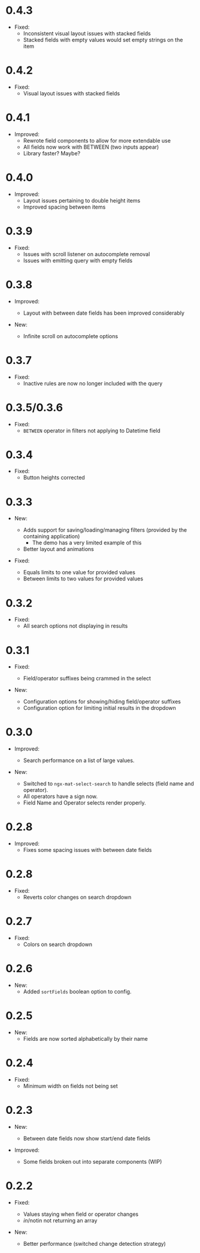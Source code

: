 # 0.4.3
- Fixed:
  - Inconsistent visual layout issues with stacked fields
  - Stacked fields with empty values would set empty strings on the item
  
# 0.4.2
- Fixed:
  - Visual layout issues with stacked fields
  
# 0.4.1
- Improved:
  - Rewrote field components to allow for more extendable use
  - All fields now work with BETWEEN (two inputs appear)
  - Library faster? Maybe?
  
# 0.4.0
- Improved:
  - Layout issues pertaining to double height items
  - Improved spacing between items
  
# 0.3.9
- Fixed:
  - Issues with scroll listener on autocomplete removal
  - Issues with emitting query with empty fields
  
# 0.3.8
- Improved:
  - Layout with between date fields has been improved considerably
  
- New:
  - Infinite scroll on autocomplete options
  
# 0.3.7
- Fixed:
  - Inactive rules are now no longer included with the query
  
# 0.3.5/0.3.6
- Fixed:
  - `BETWEEN` operator in filters not applying to Datetime field
  
# 0.3.4
- Fixed:
  - Button heights corrected
  
# 0.3.3
- New:
  - Adds support for saving/loading/managing filters (provided by the containing application)
    - The demo has a very limited example of this
  - Better layout and animations
  
- Fixed:
  - Equals limits to one value for provided values
  - Between limits to two values for provided values
  
# 0.3.2
- Fixed:
  - All search options not displaying in results
  
# 0.3.1
- Fixed:
  - Field/operator suffixes being crammed in the select
  
- New:
  - Configuration options for showing/hiding field/operator suffixes
  - Configuration option for limiting initial results in the dropdown
  
# 0.3.0
- Improved:
  - Search performance on a list of large values.
  
- New:
  - Switched to `ngx-mat-select-search` to handle selects (field name and operator).
  - All operators have a sign now.
  - Field Name and Operator selects render properly.
  
# 0.2.8
- Improved:
  - Fixes some spacing issues with between date fields

# 0.2.8
- Fixed:
  - Reverts color changes on search dropdown
  
# 0.2.7
- Fixed:
  - Colors on search dropdown
  
# 0.2.6
- New:
  - Added `sortFields` boolean option to config.
  
# 0.2.5
- New:
  - Fields are now sorted alphabetically by their name
  
# 0.2.4
- Fixed:
  - Minimum width on fields not being set
  
# 0.2.3
- New:
  - Between date fields now show start/end date fields
  
- Improved:
  - Some fields broken out into separate components (WIP)

# 0.2.2

- Fixed:
  - Values staying when field or operator changes
  - $in/$notin not returning an array
  
- New:
  - Better performance (switched change detection strategy)
